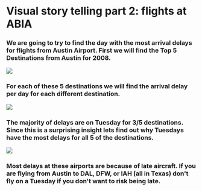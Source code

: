 Visual story telling part 2: flights at ABIA
================

### We are going to try to find the day with the most arrival delays for flights from Austin Airport. First we will find the Top 5 Destinations from Austin for 2008.

![](ExercisesQ2_files/figure-markdown_github/unnamed-chunk-9-1.png)

### For each of these 5 destinations we will find the arrival delay per day for each different destination.

![](ExercisesQ2_files/figure-markdown_github/unnamed-chunk-10-1.png)

### The majority of delays are on Tuesday for 3/5 destinations. Since this is a surprising insight lets find out why Tuesdays have the most delays for all 5 of the destinations.

![](ExercisesQ2_files/figure-markdown_github/unnamed-chunk-11-1.png)

### Most delays at these airports are because of late aircraft. If you are flying from Austin to DAL, DFW, or IAH (all in Texas) don't fly on a Tuesday if you don't want to risk being late.
